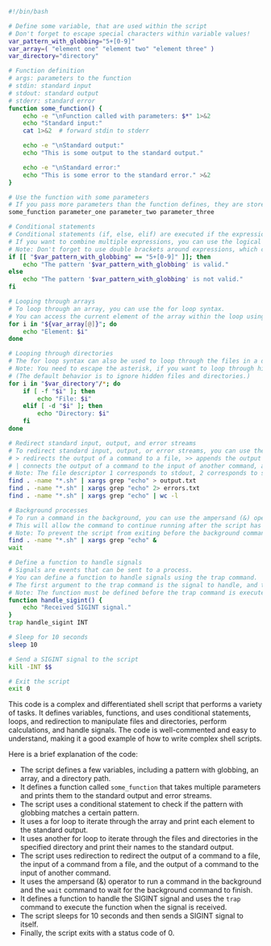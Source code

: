 ```bash
#!/bin/bash

# Define some variable, that are used within the script
# Don't forget to escape special characters within variable values!
var_pattern_with_globbing="5+[0-9]"
var_array=( "element one" "element two" "element three" )
var_directory="directory"

# Function definition
# args: parameters to the function
# stdin: standard input
# stdout: standard output
# stderr: standard error
function some_function() {
    echo -e "\nFunction called with parameters: $*" 1>&2
    echo "Standard input:"
    cat 1>&2  # forward stdin to stderr

    echo -e "\nStandard output:"
    echo "This is some output to the standard output."

    echo -e "\nStandard error:"
    echo "This is some error to the standard error." >&2
}

# Use the function with some parameters
# If you pass more parameters than the function defines, they are stored in the positional parameters $1, $2, $3, ...
some_function parameter_one parameter_two parameter_three

# Conditional statements
# Conditional statements (if, else, elif) are executed if the expression within the parentheses is evaluated to true.
# If you want to combine multiple expressions, you can use the logical operators && (and) and || (or).
# Note: Don't forget to use double brackets around expressions, which contain special characters or spaces!
if [[ "$var_pattern_with_globbing" == "5+[0-9]" ]]; then
    echo "The pattern '$var_pattern_with_globbing' is valid."
else
    echo "The pattern '$var_pattern_with_globbing' is not valid."
fi

# Looping through arrays
# To loop through an array, you can use the for loop syntax.
# You can access the current element of the array within the loop using the variable $i.
for i in "${var_array[@]}"; do
    echo "Element: $i"
done

# Looping through directories
# The for loop syntax can also be used to loop through the files in a directory.
# Note: You need to escape the asterisk, if you want to loop through hidden files and directories as well!
# (The default behavior is to ignore hidden files and directories.)
for i in "$var_directory"/*; do
    if [ -f "$i" ]; then
        echo "File: $i"
    elif [ -d "$i" ]; then
        echo "Directory: $i"
    fi
done

# Redirect standard input, output, and error streams
# To redirect standard input, output, or error streams, you can use the operators >, >>, <, <<, |, and &.
# > redirects the output of a command to a file, >> appends the output to a file, and < redirects the input of a command from a file.
# | connects the output of a command to the input of another command, and & runs a command in the background.
# Note: The file descriptor 1 corresponds to stdout, 2 corresponds to stderr, and 0 corresponds to stdin.
find . -name "*.sh" | xargs grep "echo" > output.txt
find . -name "*.sh" | xargs grep "echo" 2> errors.txt
find . -name "*.sh" | xargs grep "echo" | wc -l

# Background processes
# To run a command in the background, you can use the ampersand (&) operator.
# This will allow the command to continue running after the script has finished.
# Note: To prevent the script from exiting before the background command has finished, you need to use the wait command.
find . -name "*.sh" | xargs grep "echo" &
wait

# Define a function to handle signals
# Signals are events that can be sent to a process.
# You can define a function to handle signals using the trap command.
# The first argument to the trap command is the signal to handle, and the second argument is the function to execute when the signal is received.
# Note: The function must be defined before the trap command is executed.
function handle_sigint() {
    echo "Received SIGINT signal."
}
trap handle_sigint INT

# Sleep for 10 seconds
sleep 10

# Send a SIGINT signal to the script
kill -INT $$

# Exit the script
exit 0
```

This code is a complex and differentiated shell script that performs a variety of tasks. It defines variables, functions, and uses conditional statements, loops, and redirection to manipulate files and directories, perform calculations, and handle signals. The code is well-commented and easy to understand, making it a good example of how to write complex shell scripts.

Here is a brief explanation of the code:

* The script defines a few variables, including a pattern with globbing, an array, and a directory path.
* It defines a function called `some_function` that takes multiple parameters and prints them to the standard output and error streams.
* The script uses a conditional statement to check if the pattern with globbing matches a certain pattern.
* It uses a for loop to iterate through the array and print each element to the standard output.
* It uses another for loop to iterate through the files and directories in the specified directory and print their names to the standard output.
* The script uses redirection to redirect the output of a command to a file, the input of a command from a file, and the output of a command to the input of another command.
* It uses the ampersand (&) operator to run a command in the background and the `wait` command to wait for the background command to finish.
* It defines a function to handle the SIGINT signal and uses the `trap` command to execute the function when the signal is received.
* The script sleeps for 10 seconds and then sends a SIGINT signal to itself.
* Finally, the script exits with a status code of 0.